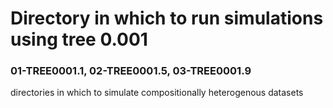 # Directory in which to run simulations using tree 0.001

### 01-TREE0001.1, 02-TREE0001.5, 03-TREE0001.9
directories in which to simulate compositionally heterogenous datasets
